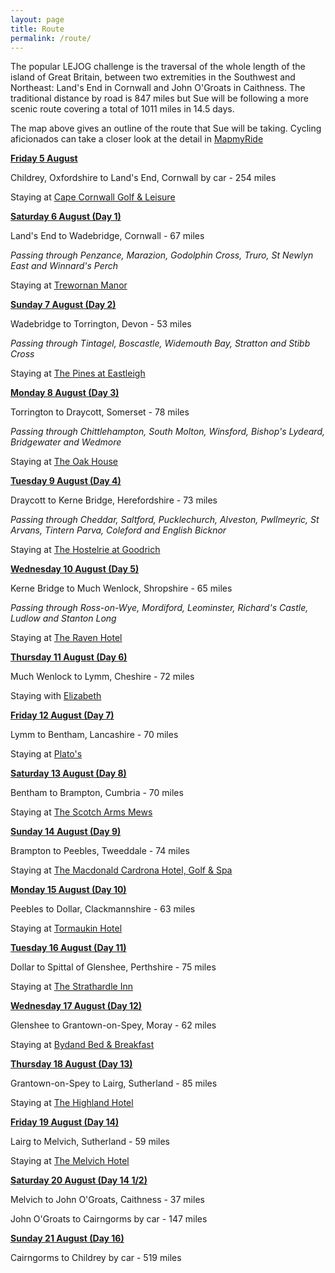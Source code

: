 ```yaml
---
layout: page
title: Route
permalink: /route/
---
```



The popular LEJOG challenge is the traversal of the whole length of the island of Great Britain, between two extremities in the Southwest and Northeast: Land's End in Cornwall and John O'Groats in Caithness. The traditional distance by road is 847 miles but Sue will be following a more scenic route covering a total of 1011 miles in 14.5 days.

The map above gives an outline of the route that Sue will be taking. Cycling aficionados can take a closer look at the detail in [MapmyRide](http://www.mapmyride.com/routes/view/1196775271)

<u><strong>Friday 5 August</strong></u>

Childrey, Oxfordshire to Land's End, Cornwall by car - 254 miles

Staying at [Cape Cornwall Golf & Leisure](http://capecornwallgolfclub.co.uk/)

<u><strong>Saturday 6 August (Day 1)</strong></u>

Land's End to Wadebridge, Cornwall - 67 miles

*Passing through Penzance, Marazion, Godolphin Cross, Truro, St Newlyn East and Winnard's Perch*

Staying at [Trewornan Manor](http://www.trewornanmanor.co.uk/)

<u><strong>Sunday 7 August (Day 2)</strong></u>

Wadebridge to Torrington, Devon - 53 miles

*Passing through Tintagel, Boscastle, Widemouth Bay, Stratton and Stibb Cross*

Staying at [The Pines at Eastleigh](http://www.thepinesateastleigh.co.uk/)

<u><strong>Monday 8 August (Day 3)</strong></u>

Torrington to Draycott, Somerset - 78 miles

*Passing through Chittlehampton, South Molton, Winsford, Bishop's Lydeard, Bridgewater and Wedmore*

Staying at [The Oak House](http://www.theoakhousesomerset.com/)

<u><strong>Tuesday 9 August (Day 4)</strong></u>

Draycott to Kerne Bridge, Herefordshire - 73 miles

*Passing through Cheddar, Saltford, Pucklechurch, Alveston, Pwllmeyric, St Arvans, Tintern Parva, Coleford and English Bicknor*

Staying at [The Hostelrie at Goodrich](http://www.thehostelrieatgoodrich.co.uk/)

<u><strong>Wednesday 10 August (Day 5)</strong></u>

Kerne Bridge to Much Wenlock, Shropshire - 65 miles

*Passing through Ross-on-Wye, Mordiford, Leominster, Richard's Castle, Ludlow and Stanton Long*

Staying at [The Raven Hotel](http://www.ravenhotel.com/)

<u><strong>Thursday 11 August (Day 6)</strong></u>

Much Wenlock to Lymm, Cheshire - 72 miles

Staying with [Elizabeth](/friends/)

<u><strong>Friday 12 August (Day 7)</strong></u>

Lymm to Bentham, Lancashire - 70 miles

Staying at [Plato's](http://www.platoskirkbylonsdale.co.uk/)

<u><strong>Saturday 13 August (Day 8)</strong></u>

Bentham to Brampton, Cumbria - 70 miles

Staying at [The Scotch Arms Mews](http://www.thescotcharmsmews.co.uk/)

<u><strong>Sunday 14 August (Day 9)</strong></u>

Brampton to Peebles, Tweeddale - 74 miles

Staying at [The Macdonald Cardrona Hotel, Golf & Spa](http://www.macdonaldhotels.co.uk/our-hotels/macdonald-cardrona-hotel-golf-spa/)

<u><strong>Monday 15 August (Day 10)</strong></u>

Peebles to Dollar, Clackmannshire - 63 miles

Staying at [T](__notset__)[ormaukin Hotel](www.tormaukinhotel.co.uk)

<u><strong>Tuesday 16 August (Day 11)</strong></u>

Dollar to Spittal of Glenshee, Perthshire - 75 miles

Staying at [The Strathardle Inn](http://strathardleinn.co.uk/)

<u><strong>Wednesday 17 August (Day 12)</strong></u>

Glenshee to Grantown-on-Spey, Moray - 62 miles

Staying at [Bydand Bed & Breakfast](www.highlandbnb.co.uk)

<u><strong>Thursday 18 August (Day 13)</strong></u>

Grantown-on-Spey to Lairg, Sutherland - 85 miles

Staying at [The Highland Hotel](http://www.highland-hotel.co.uk/)

<u><strong>Friday 19 August (Day 14)</strong></u>

Lairg to Melvich, Sutherland - 59 miles

Staying at [The Melvich Hotel](http://www.melvichhotel.co.uk/)

<u><strong>Saturday 20 August (Day 14 1/2)</strong></u>

Melvich to John O'Groats, Caithness - 37 miles

John O'Groats to Cairngorms by car - 147 miles

<u><strong>Sunday 21 August (Day 16)</strong></u>

Cairngorms to Childrey by car - 519 miles